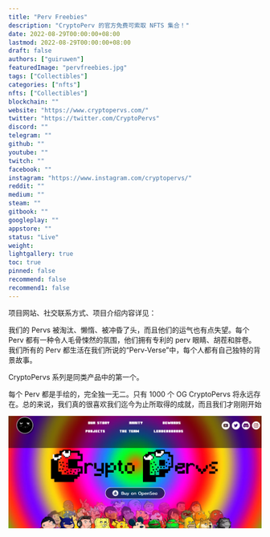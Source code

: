 ```yaml
---
title: "Perv Freebies"
description: "CryptoPerv 的官方免费可索取 NFTS 集合！"
date: 2022-08-29T00:00:00+08:00
lastmod: 2022-08-29T00:00:00+08:00
draft: false
authors: ["guiruwen"]
featuredImage: "pervfreebies.jpg"
tags: ["Collectibles"]
categories: ["nfts"]
nfts: ["Collectibles"]
blockchain: ""
website: "https://www.cryptopervs.com/"
twitter: "https://twitter.com/CryptoPervs"
discord: ""
telegram: ""
github: ""
youtube: ""
twitch: ""
facebook: ""
instagram: "https://www.instagram.com/cryptopervs/"
reddit: ""
medium: ""
steam: ""
gitbook: ""
googleplay: ""
appstore: ""
status: "Live"
weight: 
lightgallery: true
toc: true
pinned: false
recommend: false
recommend1: false
---
```

项目网站、社交联系方式、项目介绍内容详见：

我们的 Pervs 被淘汰、懒惰、被冲昏了头，而且他们的运气也有点失望。每个 Perv 都有一种令人毛骨悚然的氛围，他们拥有专利的 perv 眼睛、胡茬和胖卷。我们所有的 Perv 都生活在我们所说的“Perv-Verse”中，每个人都有自己独特的背景故事。

 

CryptoPervs 系列是同类产品中的第一个。

 

每个 Perv 都是手绘的，完全独一无二。只有 1000 个 OG CryptoPervs 将永远存在。总的来说，我们真的很喜欢我们迄今为止所取得的成就，而且我们才刚刚开始

![nft](01.png)